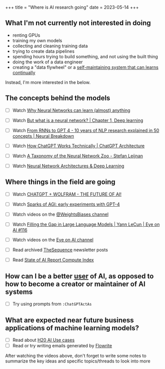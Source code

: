 +++
title = "Where is AI research going"
date = 2023-05-14
+++


## What I'm not currently not interested in doing

- renting GPUs
- training my own models
- collecting and cleaning training data
- trying to create data pipelines
- spending hours trying to build something, and not using the built thing
- doing the work of a data engineer
- creating a "data flywheel" or a [self-maintaining system that can learns continually](https://arxiv.org/pdf/1903.05202.pdf)

Instead, I'm more interested in the below.


## The concepts behind the models

- [ ] Watch [Why Neural Networks can learn (almost) anything](https://www.youtube.com/watch?v=0QczhVg5HaI)
- [ ] Watch [But what is a neural network? | Chapter 1, Deep learning](https://www.youtube.com/watch?v=aircAruvnKk)
- [ ] Watch [From RNNs to GPT 4 - 10 years of NLP research explained in 50 concepts | Neural Breakdown](https://www.youtube.com/watch?v=uocYQH0cWTs)
- [ ] Watch [How ChatGPT Works Technically | ChatGPT Architecture](https://www.youtube.com/watch?v=bSvTVREwSNw)
- [ ] Watch [A Taxonomy of the Neural Network Zoo - Stefan Leijnan](https://www.youtube.com/watch?v=MJkoFmLwkKU)
- [ ] Watch [Neural Network Architectures & Deep Learning](https://www.youtube.com/watch?v=oJNHXPs0XDk)


## Where things in the field are going

- [ ] Watch [CHATGPT + WOLFRAM - THE FUTURE OF AI!](https://www.youtube.com/watch?v=z5WZhCBRDpU)
- [ ] Watch [Sparks of AGI: early experiments with GPT-4](https://www.youtube.com/watch?v=qbIk7-JPB2c)
- [ ] Watch videos on the [@WeightsBiases channel](https://www.youtube.com/@WeightsBiases/videos)
- [ ] Watch [Filling the Gap in Large Language Models | Yann LeCun | Eye on AI #116](https://www.youtube.com/watch?v=mBjPyte2ZZo)
- [ ] Watch videos on the [Eye on AI channel](https://www.youtube.com/@eyeonai3425/videos)
- [ ] Read archived [TheSequence](https://thesequence.substack.com/archive) newsletter posts
- [ ] Read [State of AI Report Compute Index](https://www.stateof.ai/compute)


## How can I be a better <u>user</u> of AI, as opposed to how to become a creator or maintainer of AI systems

- [ ] Try using prompts from `:ChatGPTActAs`


## What are expected near future business applications of machine learning models?

- [ ] Read about [H20 AI Use cases](https://h2o.ai/solutions/use-case/)
- [ ] Read or try writing emails generated by [Flowrite](https://www.flowrite.com)

After watching the videos above, don't forget to write some notes to summarize
the key ideas and specific topics/threads to look into more
